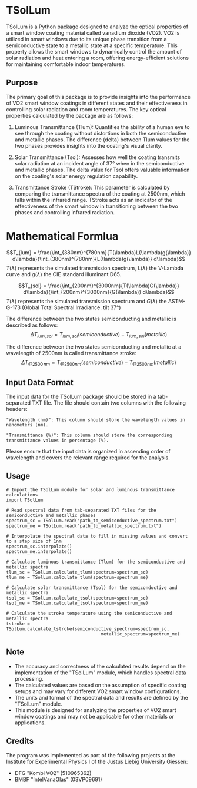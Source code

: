 # TSolLum

TSolLum is a Python package designed to analyze the optical properties of a smart window coating material called vanadium dioxide (VO2). VO2 is utilized in smart windows due to its unique phase transition from a semiconductive state to a metallic state at a specific temperature. This property allows the smart windows to dynamically control the amount of solar radiation and heat entering a room, offering energy-efficient solutions for maintaining comfortable indoor temperatures.

## Purpose

The primary goal of this package is to provide insights into the performance of VO2 smart window coatings in different states and their effectiveness in controlling solar radiation and room temperatures. The key optical properties calculated by the package are as follows:

1. Luminous Transmittance (Tlum): Quantifies the ability of a human eye to see through the coating without distortions in both the semiconductive and metallic phases. The difference (delta) between Tlum values for the two phases provides insights into the coating's visual clarity.

2. Solar Transmittance (Tsol): Assesses how well the coating transmits solar radiation at an incident angle of 37° when in the semiconductive and metallic phases. The delta value for Tsol offers valuable information on the coating's solar energy regulation capability.

3. Transmittance Stroke (TStroke): This parameter is calculated by comparing the transmittance spectra of the coating at 2500nm, which falls within the infrared range. TStroke acts as an indicator of the effectiveness of the smart window in transitioning between the two phases and controlling infrared radiation.

# Mathematical Formlua

$$T_{lum} = \frac{\int_{380nm}^{780nm}{T(\lambda)L(\lambda)g(\lambda)} d\lambda}{\int_{380nm}^{780nm}{L(\lambda)g(\lambda)} d\lambda}$$
$T(\lambda)$ represents the simulated transmission spectrum, $L(\lambda)$ the V-Lambda curve and $g(\lambda)$ the CIE standard illuminant D65.

$$T_{sol} = \frac{\int_{200nm}^{3000nm}{T(\lambda)G(\lambda)} d\lambda}{\int_{200nm}^{3000nm}{G(\lambda)} d\lambda}$$
$T(\lambda)$ represents the simulated transmission spectrum and $G(\lambda)$ the ASTM-G-173 (Global Total Spectral Irradiance. tilt 37°)

The difference between the two states semiconducting and metallic is described as follows:
$$\Delta T_{lum, sol} = T_{lum, sol}(semiconductive) - T_{lum, sol} (metallic)$$

The difference between the two states semiconducting and metallic at a wavelength of 2500nm is called transmittance stroke:
$$\Delta T_{@2500\,nm} = T_{@2500nm}(semiconductive) - T_{@2500nm}(metallic)$$

## Input Data Format

The input data for the TSolLum package should be stored in a tab-separated TXT file. The file should contain two columns with the following headers:

    "Wavelength (nm)": This column should store the wavelength values in nanometers (nm).

    "Transmittance (%)": This column should store the corresponding transmittance values in percentage (%).

Please ensure that the input data is organized in ascending order of wavelength and covers the relevant range required for the analysis.

## Usage

```
# Import the TSolLum module for solar and luminous transmittance calculations
import TSolLum

# Read spectral data from tab-separated TXT files for the semiconductive and metallic phases
spectrum_sc = TSolLum.read("path_to_semiconductive_spectrum.txt")
spectrum_me = TSolLum.read("path_to_metallic_spectrum.txt")

# Interpolate the spectral data to fill in missing values and convert to a step size of 1nm
spectrum_sc.interpolate()
spectrum_me.interpolate()

# Calculate luminous transmittance (Tlum) for the semiconductive and metallic spectra
tlum_sc = TSolLum.calculate_tlum(spectrum=spectrum_sc)
tlum_me = TSolLum.calculate_tlum(spectrum=spectrum_me)

# Calculate solar transmittance (Tsol) for the semiconductive and metallic spectra
tsol_sc = TSolLum.calculate_tsol(spectrum=spectrum_sc)
tsol_me = TSolLum.calculate_tsol(spectrum=spectrum_me)

# Calculate the stroke temperature using the semiconductive and metallic spectra
tstroke = TSolLum.calculate_tstroke(semiconductive_spectrum=spectrum_sc,
                                    metallic_spectrum=spectrum_me)
```

## Note

- The accuracy and correctness of the calculated results depend on the implementation of the "TSolLum" module, which handles spectral data processing.
- The calculated values are based on the assumption of specific coating setups and may vary for different VO2 smart window configurations.
- The units and format of the spectral data and results are defined by the "TSolLum" module.
- This module is designed for analyzing the properties of VO2 smart window coatings and may not be applicable for other materials or applications.

## Credits

The program was implemented as part of the following projects at the Institute for Experimental Physics I of the Justus Liebig University Giessen:
- DFG "Kombi VO2" (510965362)
- BMBF "IntelVanaGlas" (03VP09691)
